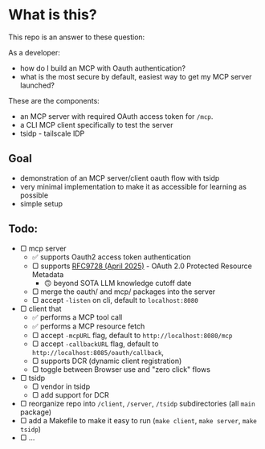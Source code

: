 # What is this?

This repo is an answer to these question:

As a developer:

- how do I build an MCP with Oauth authentication?
- what is the most secure by default, easiest way to get my MCP server launched?

These are the components:

- an MCP server with required OAuth access token for `/mcp`.
- a CLI MCP client specifically to test the server
- tsidp - tailscale IDP

## Goal

- demonstration of an MCP server/client oauth flow with tsidp
- very minimal implementation to make it as accessible for learning as possible
- simple setup

## Todo:

- ▢ mcp server
  - ✅ supports Oauth2 access token authentication
  - ▢ supports [RFC9728 (April 2025)](https://www.rfc-editor.org/rfc/rfc9728.html) - OAuth 2.0 Protected Resource Metadata
    - 🙃 beyond SOTA LLM knowledge cutoff date
  - ▢ merge the oauth/ and mcp/ packages into the server
  - ▢ accept `-listen` on cli, default to `localhost:8080`
- ▢ client that
  - ✅ performs a MCP tool call
  - ✅ performs a MCP resource fetch
  - ▢ accept `-mcpURL` flag, default to `http://localhost:8080/mcp`
  - ▢ accept `-callbackURL` flag, default to `http://localhost:8085/oauth/callback`,
  - ▢ supports DCR (dynamic client registration)
  - ▢ toggle between Browser use and "zero click" flows
- ▢ tsidp
  - ▢ vendor in tsidp
  - ▢ add support for DCR
- ▢ reorganize repo into `/client`, `/server`, `/tsidp` subdirectories (all `main` package)
- ▢ add a Makefile to make it easy to run (`make client`, `make server`, `make tsidp`)
- ▢ ...
